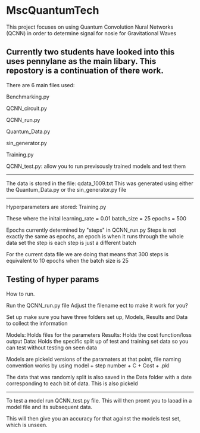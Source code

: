 # MscQuantumTech
This project focuses on using Quantum Convolution Nural Networks (QCNN) in order to determine signal for nosie for Gravitational Waves

Currently two students have looked into this uses pennylane as the main libary. This repostory is a continuation of there work.
-----------------------------------------------------------------------------------------------------------------------------------------

There are 6 main files used:

Benchmarking.py

QCNN_circuit.py

QCNN_run.py

Quantum_Data.py

sin_generator.py

Training.py

QCNN_test.py:
allow you to run previsously trained models and test them

-----------------------------------------------------------------------------------------------------------------------------------------

The data is stored in the file:
qdata_1009.txt
This was generated using either the Quantum_Data.py or the sin_generator.py file

-----------------------------------------------------------------------------------------------------------------------------------------
Hyperparameters are stored:
Training.py

These where the inital
learning_rate = 0.01
batch_size = 25
epochs = 500

Epochs currently determined by "steps" in QCNN_run.py
Steps is not exactly the same as epochs, an epoch is when it runs through the whole data set the step is each step is just a different batch

For the current data file we are doing that means that 300 steps is equivalent to 10 epochs when the batch size is 25

Testing of hyper params
-----------------------------------------------------------------------------------------------------------------------------------------
How to run.

Run the QCNN_run.py file
Adjust the filename ect to make it work for you?

Set up make sure you have three folders set up,
Models, Results and Data to collect the information

Models: Holds files for the parameters
Results: Holds the cost function/loss output
Data: Holds the specific split up of test and training set data so you can test without testing on seen data

Models are pickeld versions of the paramaters at that point, file naming convention works by using model + step number + C + Cost + .pkl

The data that was randomly split is also saved in the Data folder with a date corresponding to each bit of data. This is also pickeld

----------------------------------------------------
To test a model run QCNN_test.py file.
This will then promt you to laoad in a model file and its subsequent data.

This will then give you an accuracy for that against the models test set, which is unseen.
